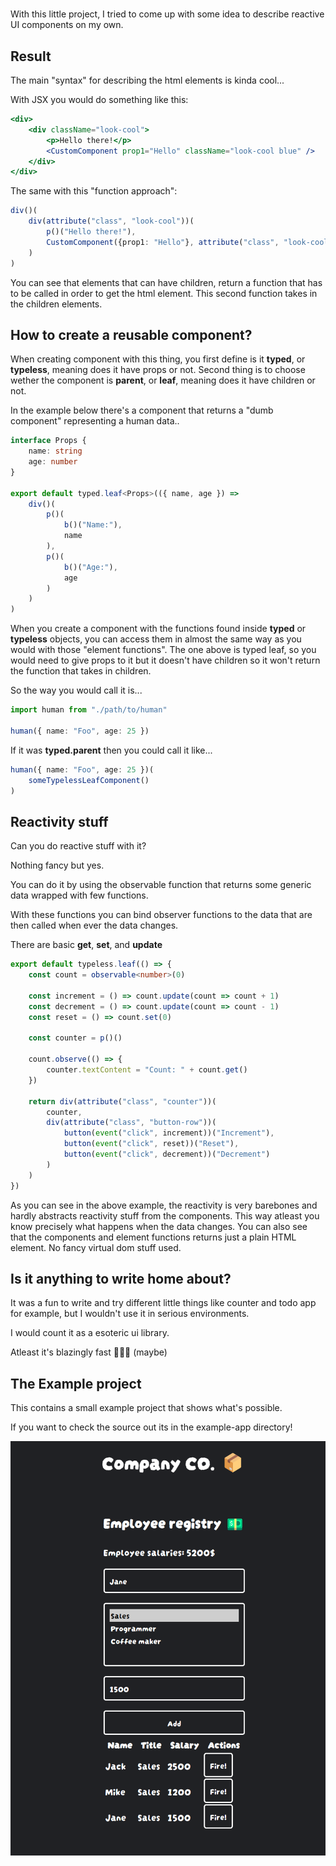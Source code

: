 # 

With this little project, I tried to come up with some idea to describe
reactive UI components on my own.

## Result

The main "syntax" for describing the html elements is kinda cool...

With JSX you would do something like this:

```jsx
<div>
    <div className="look-cool">
        <p>Hello there!</p>
        <CustomComponent prop1="Hello" className="look-cool blue" />
    </div>
</div>
```

The same with this "function approach":

```ts
div()(
    div(attribute("class", "look-cool"))(
        p()("Hello there!"),
        CustomComponent({prop1: "Hello"}, attribute("class", "look-cool blue"))
    )
)
```

You can see that elements that can have children, return a function that has
to be called in order to get the html element. This second function takes in the
children elements.

## How to create a reusable component?

When creating component with this thing, you first define is it
**typed**, or **typeless**, meaning does it have props or not. Second thing is
to choose wether the component is **parent**, or **leaf**, meaning does it have
children or not.

In the example below there's a component that returns a "dumb component"
representing a human data..

```ts
interface Props {
    name: string
    age: number
}

export default typed.leaf<Props>(({ name, age }) =>
    div()(
        p()(
            b()("Name:"),
            name
        ),
        p()(
            b()("Age:"),
            age
        )
    )
)
```

When you create a component with the functions found inside **typed** or
**typeless** objects, you can access them in almost the same way as you would
with those "element functions". The one above is typed leaf, so you would need
to give props to it but it doesn't have children so it won't return the function
that takes in children.

So the way you would call it is...
```ts
import human from "./path/to/human"

human({ name: "Foo", age: 25 })
```

If it was **typed.parent** then you could call it like...
```ts
human({ name: "Foo", age: 25 })(
    someTypelessLeafComponent()
)
```

## Reactivity stuff

Can you do reactive stuff with it?

Nothing fancy but yes.

You can do it by using the observable function that returns some generic data
wrapped with few functions.

With these functions you can bind observer functions to the data that are then
called when ever the data changes.

There are basic **get**, **set**, and **update**

```ts
export default typeless.leaf(() => {
	const count = observable<number>(0)

	const increment = () => count.update(count => count + 1)
	const decrement = () => count.update(count => count - 1)
	const reset = () => count.set(0)

	const counter = p()()

	count.observe(() => {
		counter.textContent = "Count: " + count.get()
	})

	return div(attribute("class", "counter"))(
		counter,
		div(attribute("class", "button-row"))(
			button(event("click", increment))("Increment"),
			button(event("click", reset))("Reset"),
			button(event("click", decrement))("Decrement")
		)
	)
})
```

As you can see in the above example, the reactivity is very barebones and hardly
abstracts reactivity stuff from the components. This way atleast you know
precisely what happens when the data changes. You can also see that the
components and element functions returns just a plain HTML element. No fancy
virtual dom stuff used.

## Is it anything to write home about?

It was a fun to write and try different little things like counter and todo app
for example, but I wouldn't use it in serious environments.

I would count it as a esoteric ui library.

Atleast it's blazingly fast 🚀🚀🚀 (maybe)


## The Example project

This contains a small example project that shows what's possible.

If you want to check the source out its in the example-app directory!

![Example project](./doc/example.png)
